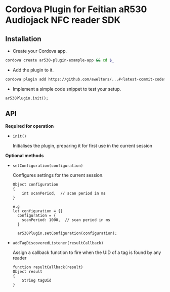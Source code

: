 # Cordova Plugin for Feitian aR530 Audiojack NFC reader SDK

## Installation

- Create your Cordova app.

```bash
cordova create ar530-plugin-example-app && cd $_
```

- Add the plugin to it.

```bash
cordova plugin add https://github.com/awelters/...#<latest-commit-code>
```

- Implement a simple code snippet to test your setup.

```
ar530Plugin.init();
```

## API

**Required for operation**

* `init()`

	Initialises the plugin, preparing it for first use in the current session


**Optional methods**

* `setConfiguration(configuration)`

	Configures settings for the current session.

	```
	Object configuration
	{
		int scanPeriod,  // scan period in ms
	}

	e.g
	let configuration = {}
      configuration = {
        scanPeriod: 1000,  // scan period in ms
      }

      ar530Plugin.setConfiguration(configuration);
	```

* `addTagDiscoveredListener(resultCallback)`

	Assign a callback function to fire when the UID of a tag is found by any reader

	```
	function resultCallback(result)
	Object result
	{
		String tagUid
	}
	```